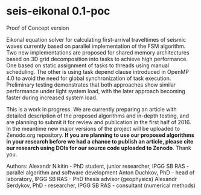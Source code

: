 # seis-eikonal 0.1-poc

Proof of Concept version

Eikonal equation solver for calculating first-arrival traveltimes of seismic waves currently based on parallel implementation of the FSM algorithm. Two new implementations are proposed for shared memory architectures based on 3D grid decomposition into tasks to achieve high performance. One based on static assignment of tasks to threads using manual scheduling. The other is using task depend clause introduced in OpenMP 4.0 to avoid the need for global synchronization of task execution. Preliminary testing demonstrates that both approaches show similar performance under light system load, with the later approach becoming faster during increased system load.

This is a work in progress. We are currently preparing an article with detailed description of the proposed algorithms and in-depth testing, and are planning to submit it for review and publication in the first half of 2016. In the meantime new major versions of the project will be uploaded to Zenodo.org repository. **If you are planning to use our proposed algorithms in your research before we had a chance to publish an article, please cite our research using DOIs for our source code uploaded to Zenodo**. Thank you.

Authors:
Alexandr Nikitin -  PhD student, junior researcher, IPGG SB RAS - parallel algorithm and software development
Anton Duchkov, PhD - head of laboratory, IPGG SB RAS - PhD thesis advisor (geophysics)
Alexandr Serdykov, PhD - researcher, IPGG SB RAS - consultant (numerical methods)
